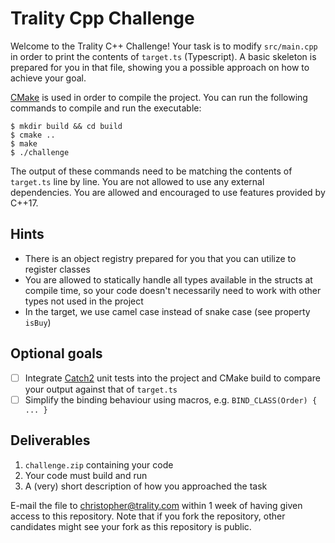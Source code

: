 # Trality Cpp Challenge

Welcome to the Trality C++ Challenge! Your task is to modify `src/main.cpp` in order to print the contents of `target.ts` (Typescript). A basic skeleton is prepared for you in that file,
showing you a possible approach on how to achieve your goal.

[CMake](https://cmake.org/) is used in order to compile the project. You can run the following commands to compile and
run the executable:

```shell
$ mkdir build && cd build
$ cmake ..
$ make
$ ./challenge
```

The output of these commands need to be matching the contents of `target.ts` line by line. You are not allowed to use any external dependencies. You are allowed and encouraged to use features
provided by C++17.

## Hints

* There is an object registry prepared for you that you can utilize to register classes
* You are allowed to statically handle all types available in the structs at compile time, so your code doesn't necessarily need to work with other types not used in the project
* In the target, we use camel case instead of snake case (see property `isBuy`)

## Optional goals

- [ ] Integrate [Catch2](https://github.com/catchorg/Catch2) unit tests into the project and CMake build to compare your output against that of `target.ts`
- [ ] Simplify the binding behaviour using macros, e.g. `BIND_CLASS(Order) { ... }`

## Deliverables

1. `challenge.zip` containing your code
2. Your code must build and run
3. A (very) short description of how you approached the task

E-mail the file to christopher@trality.com within 1 week of having given access to this repository. Note that if you fork the repository, other candidates might see your fork as this
repository is public.